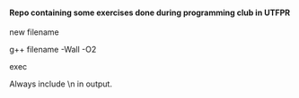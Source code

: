 #### Repo containing some exercises done during programming club in UTFPR

new filename

g++ filename -Wall -O2

exec

Always include \n in output.